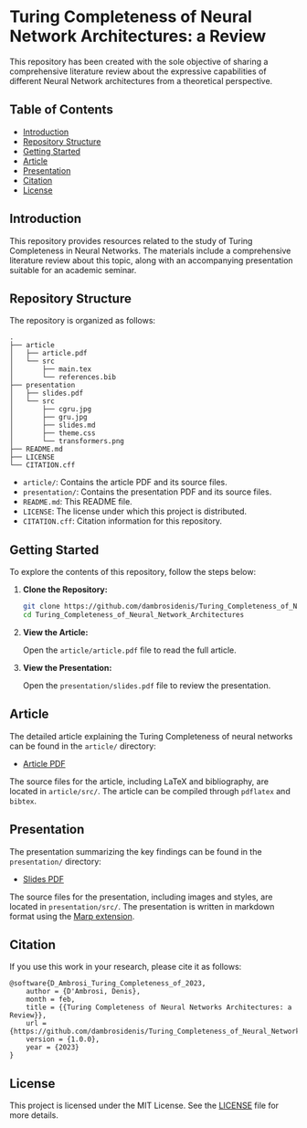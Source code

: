 # Turing Completeness of Neural Network Architectures: a Review

This repository has been created with the sole objective of sharing a comprehensive literature review about the expressive capabilities of different Neural Network architectures from a theoretical perspective.


## Table of Contents

- [Introduction](#introduction)
- [Repository Structure](#repository-structure)
- [Getting Started](#getting-started)
- [Article](#article)
- [Presentation](#presentation)
- [Citation](#citation)
- [License](#license)

## Introduction

This repository provides resources related to the study of Turing Completeness in Neural Networks. The materials include a comprehensive literature review about this topic, along with an accompanying presentation suitable for an academic seminar.

## Repository Structure

The repository is organized as follows:

```
.
├── article
│   ├── article.pdf
│   └── src
│       ├── main.tex
│       └── references.bib
├── presentation
│   ├── slides.pdf
│   └── src
│       ├── cgru.jpg
│       ├── gru.jpg
│       ├── slides.md
│       ├── theme.css
│       └── transformers.png
├── README.md
├── LICENSE
└── CITATION.cff
```

- `article/`: Contains the article PDF and its source files.
- `presentation/`: Contains the presentation PDF and its source files.
- `README.md`: This README file.
- `LICENSE`: The license under which this project is distributed.
- `CITATION.cff`: Citation information for this repository.

## Getting Started

To explore the contents of this repository, follow the steps below:

1. **Clone the Repository:**

   ```bash
   git clone https://github.com/dambrosidenis/Turing_Completeness_of_Neural_Network_Architectures.git
   cd Turing_Completeness_of_Neural_Network_Architectures
   ```

2. **View the Article:**

   Open the `article/article.pdf` file to read the full article.

3. **View the Presentation:**

   Open the `presentation/slides.pdf` file to review the presentation.

## Article

The detailed article explaining the Turing Completeness of neural networks can be found in the `article/` directory:

- [Article PDF](article/article.pdf)

The source files for the article, including LaTeX and bibliography, are located in `article/src/`. The article can be compiled through ```pdflatex``` and ```bibtex```.

## Presentation

The presentation summarizing the key findings can be found in the `presentation/` directory:

- [Slides PDF](presentation/slides.pdf)

The source files for the presentation, including images and styles, are located in `presentation/src/`. The presentation is written in markdown format using the [Marp extension](https://marketplace.visualstudio.com/items?itemName=marp-team.marp-vscode).

## Citation

If you use this work in your research, please cite it as follows:

```
@software{D_Ambrosi_Turing_Completeness_of_2023,
    author = {D'Ambrosi, Denis},
    month = feb,
    title = {{Turing Completeness of Neural Networks Architectures: a Review}},
    url = {https://github.com/dambrosidenis/Turing_Completeness_of_Neural_Network_Architectures/},
    version = {1.0.0},
    year = {2023}
}
```

## License

This project is licensed under the MIT License. See the [LICENSE](LICENSE) file for more details.
